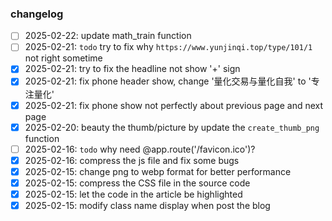 ### changelog
-[ ] 2025-02-22: update math_train function
-[ ] 2025-02-21: `todo` try to fix why `https://www.yunjinqi.top/type/101/1` not right sometime
-[x] 2025-02-21: try to fix the headline not show '+' sign
-[x] 2025-02-21: fix phone header show, change '量化交易与量化自我' to '专注量化'
-[x] 2025-02-21: fix phone show not perfectly about previous page and next page
-[x] 2025-02-20: beauty the thumb/picture by update the `create_thumb_png` function
-[ ] 2025-02-16: `todo` why need @app.route('/favicon.ico')? 
-[x] 2025-02-16: compress the js file and fix some bugs
-[x] 2025-02-15: change png to webp format for better performance
-[x] 2025-02-15: compress the CSS file in the source code
-[x] 2025-02-15: let the code in the article be highlighted
-[x] 2025-02-15: modify class name display when post the blog